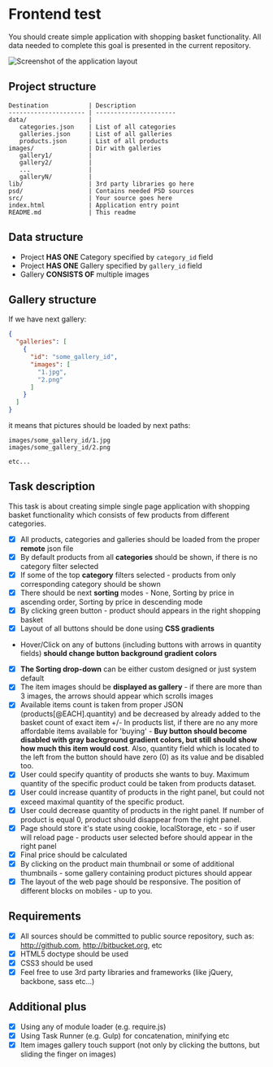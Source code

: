 Frontend test
===========
You should create simple application with shopping basket functionality. All data needed to complete this goal is presented in the current repository.

![Screenshot of the application layout](psd/shopping_backet.jpg)

Project structure
--------------------
```
Destination           | Description
--------------------- | ----------------------
data/                 | 
   categories.json    | List of all categories
   galleries.json     | List of all galleries
   products.json      | List of all products
images/               | Dir with galleries
   gallery1/          |
   gallery2/          |
   ...                |
   galleryN/          |
lib/                  | 3rd party libraries go here
psd/                  | Contains needed PSD sources
src/                  | Your source goes here
index.html            | Application entry point
README.md             | This readme
```


Data structure
-----------------

- Project **HAS ONE** Category specified by ```category_id``` field
- Project **HAS ONE** Gallery specified by ```gallery_id``` field
- Gallery **CONSISTS OF** multiple images

Gallery structure
--------------------
If we have next gallery:
```json
{ 
  "galleries": [
    {
      "id": "some_gallery_id",
      "images": [
        "1.jpg",
        "2.png"
      ]
    }
  ]
}
```
 it means that pictures should be loaded by next paths:
 
```
images/some_gallery_id/1.jpg
images/some_gallery_id/2.png

etc...
```

Task description
-------------------
This task is about creating simple single page application with shopping basket functionality which consists of few products from different categories.

- [x] All products, categories and galleries should be loaded from the proper **remote** json file
- [x] By default products from all **categories** should be shown, if there is no category filter selected
- [x] If some of the top **category** filters selected - products from only corresponding category should be shown
- [x] There should be next **sorting** modes  - None, Sorting by price in ascending order, Sorting by price in descending mode
- [x] By clicking green button - product should appears in the right shopping basket
- [x] Layout of all buttons should be done using **CSS gradients**
- Hover/Click on any of buttons (including buttons with arrows in quantity fields) **should change button background gradient colors**
- [x] **The Sorting drop-down** can be either custom designed or just system default
- [x] The item images should be **displayed as gallery** - if there are more than 3 images, the arrows should appear which scrolls images
- [x] Available items count is taken from proper JSON (products[@EACH].quantity) and be decreased by already added to the basket count of exact item
+/- In products list, if there are no any more affordable items available for 'buying' - **Buy button should become disabled with gray background gradient colors, but still
should show how much this item would cost**. Also, quantity field which is located to the left from the button should have zero (0) as its value and be disabled too.
- [x] User could specify quantity of products she wants to buy. Maximum quantity of the specific product could be taken from products dataset.
- [x] User could increase quantity of products in the right panel, but could not exceed maximal quantity of the specific product. 
- [x] User could decrease quantity of products in the right panel. If number of product is equal 0, product should disappear from the right panel.
- [x] Page should store it's state using cookie, localStorage, etc - so if user will reload page - products user selected before should appear in the right panel
- [x] Final price should be calculated
- [x] By clicking on the product main thumbnail or some of additional thumbnails  - some gallery containing product pictures should appear
- [x] The layout of the web page should be responsive. The position of different blocks on mobiles - up to you.

Requirements
-----------------
- [x] All sources should be committed to public source repository, such as: http://github.com, http://bitbucket.org, etc
- [x] HTML5 doctype should be used
- [x] CSS3 should be used
- [x] Feel free to use 3rd party libraries and frameworks (like jQuery, backbone, sass etc...)

Additional plus
-----------------
- [x] Using any of module loader (e.g. require.js)
- [x] Using Task Runner (e.g. Gulp) for concatenation, minifying etc
- [x] Item images gallery touch support (not only by clicking the buttons, but sliding the finger on images)
